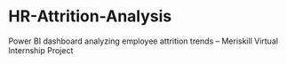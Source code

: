 # HR-Attrition-Analysis
Power BI dashboard analyzing employee attrition trends – Meriskill Virtual Internship Project
